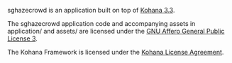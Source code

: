 sghazecrowd is an application built on top of [Kohana 3.3](http://kohanaframework.org).

The sghazecrowd application code and accompanying assets in application/ and assets/ are licensed under the
[GNU Affero General Public License 3](http://www.gnu.org/licenses/agpl.html).

The Kohana Framework is licensed under the [Kohana License Agreement](http://kohanaframework.org/license).
